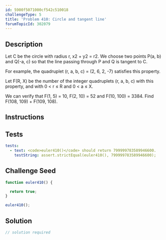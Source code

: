 ```yaml
---
id: 5900f5071000cf542c510018
challengeType: 5
title: 'Problem 410: Circle and tangent line'
forumTopicId: 302079
---
```


## Description
<section id='description'>
Let C be the circle with radius r, x2 + y2 = r2. We choose two points P(a, b) and Q(-a, c) so that the line passing through P and Q is tangent to C.

For example, the quadruplet (r, a, b, c) = (2, 6, 2, -7) satisfies this property.

Let F(R, X) be the number of the integer quadruplets (r, a, b, c) with this property, and with 0 < r ≤ R and 0 < a ≤ X.

We can verify that F(1, 5) = 10, F(2, 10) = 52 and F(10, 100) = 3384.
Find F(108, 109) + F(109, 108).
</section>

## Instructions
<section id='instructions'>

</section>

## Tests
<section id='tests'>

```yml
tests:
  - text: <code>euler410()</code> should return 799999783589946600.
    testString: assert.strictEqual(euler410(), 799999783589946600);

```

</section>

## Challenge Seed
<section id='challengeSeed'>

<div id='js-seed'>

```js
function euler410() {

  return true;
}

euler410();
```

</div>



</section>

## Solution
<section id='solution'>

```js
// solution required
```

</section>
